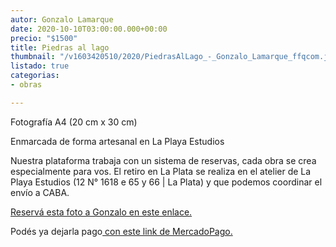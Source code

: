 ```yaml
---
autor: Gonzalo Lamarque
date: 2020-10-10T03:00:00.000+00:00
precio: "$1500"
title: Piedras al lago
thumbnail: "/v1603420510/2020/PiedrasAlLago_-_Gonzalo_Lamarque_ffqcom.jpg"
listado: true
categorias:
- obras

---
```

Fotografía A4 (20 cm x 30 cm) 

Enmarcada de forma artesanal en La Playa Estudios

Nuestra plataforma trabaja con un sistema de reservas, cada obra se crea especialmente para vos. El retiro en La Plata se realiza en el atelier de La Playa Estudios (12 N° 1618 e 65 y 66 | La Plata) y que podemos coordinar el envío a CABA.

[Reservá esta foto a Gonzalo en este enlace.](https://docs.google.com/forms/d/10fHF0ASVijrzqLWWqPIWy7ywpd6uPsMWNGkoIpS1aYw/edit)

Podés ya dejarla pago[ con este link de MercadoPago.](https://mpago.la/24ySLbk)